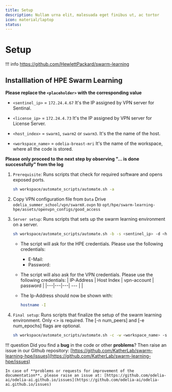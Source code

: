 ```yaml
---
title: Setup
description: Nullam urna elit, malesuada eget finibus ut, ac tortor
icon: material/laptop
status: 
---
```


# Setup

!!! info 
    https://github.com/HewlettPackard/swarm-learning

## Installlation of HPE Swarm Learning

**Please replace the `<placeholder>` with the corresponding value**


- `<sentinel_ip>` = `172.24.4.67` It's the IP assigned by VPN server for Sentinal.

- `<license_ip>` = `172.24.4.73` It's the IP assigned by VPN server for License Server.

- `<host_index>` =  `swarm1`, `swarm2` or `swarm3`. It's the the name of the host.

- `<workspace_name>` = `odelia-breast-mri` It's the name of the workspace, where all the code is stored.
  

**Please only proceed to the next step by observing "... is done successfully" from the log**

1. `Prerequisite`: Runs scripts that check for required software and opens exposed ports.
    ```sh
    sh workspace/automate_scripts/automate.sh -a
    ```

2. Copy  VPN configuration file from `Data` Drive `odelia_summer_school/vpn/swarmX.ovpn` to `opt/hpe/swarm-learning-hpe/assets/openvpn_configs/good_access`

2. `Server setup`: Runs scripts that sets up the swarm learning environment on a server.
    ```sh
    sh workspace/automate_scripts/automate.sh -b -s <sentinel_ip> -d <host_index>
    ```
    - The script will ask for the HPE credentials. Please use the following credentials:
        - E-Mail:    
        - Password: 
  
    - The script will also ask for the VPN credentials. Please use the following credentials:
        | IP-Address  | Host Index  | vpn-account  | password |
        |---|---|---| --- |
        |

    - The Ip-Address should now be shown with:
        ```sh
        hostname -I
        ```


3. `Final setup`: Runs scripts that finalize the setup of the swarm learning environment. Only <> is required. The [-n num_peers] and [-e num_epochs] flags are optional.
    ```sh
    sh workspace/automate_scripts/automate.sh -c -w <workspace_name> -s <sentinel_ip> -d <host_index> -l <license_ip> [-n num_peers] [-e num_epochs]
    ```

!!! question
    Did you find a **bug** in the code or other **problems**? Then raise an issue in our Github repository: [https://github.com/KatherLab/swarm-learning-hpe/issues](https://github.com/KatherLab/swarm-learning-hpe/issues)

    In case of **problems or requests for improvement of the documentation**, please raise an issue at: [https://github.com/odelia-ai/odelia-ai.github.io/issues](https://github.com/odelia-ai/odelia-ai.github.io/issues)